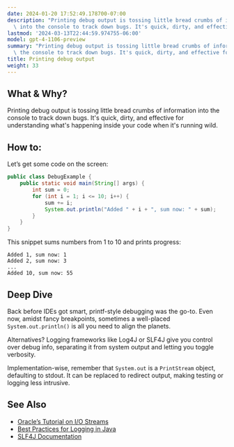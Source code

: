 ```yaml
---
date: 2024-01-20 17:52:49.178700-07:00
description: "Printing debug output is tossing little bread crumbs of information\
  \ into the console to track down bugs. It's quick, dirty, and effective for\u2026"
lastmod: '2024-03-13T22:44:59.974755-06:00'
model: gpt-4-1106-preview
summary: "Printing debug output is tossing little bread crumbs of information into\
  \ the console to track down bugs. It's quick, dirty, and effective for\u2026"
title: Printing debug output
weight: 33
---
```


## What & Why?
Printing debug output is tossing little bread crumbs of information into the console to track down bugs. It's quick, dirty, and effective for understanding what's happening inside your code when it's running wild.

## How to:
Let’s get some code on the screen:

```java
public class DebugExample {
    public static void main(String[] args) {
        int sum = 0;
        for (int i = 1; i <= 10; i++) {
            sum += i;
            System.out.println("Added " + i + ", sum now: " + sum);
        }
    }
}
```

This snippet sums numbers from 1 to 10 and prints progress:

```
Added 1, sum now: 1
Added 2, sum now: 3
...
Added 10, sum now: 55
```

## Deep Dive
Back before IDEs got smart, printf-style debugging was the go-to. Even now, amidst fancy breakpoints, sometimes a well-placed `System.out.println()` is all you need to align the planets.

Alternatives? Logging frameworks like Log4J or SLF4J give you control over debug info, separating it from system output and letting you toggle verbosity.

Implementation-wise, remember that `System.out` is a `PrintStream` object, defaulting to stdout. It can be replaced to redirect output, making testing or logging less intrusive.

## See Also
- [Oracle’s Tutorial on I/O Streams](https://docs.oracle.com/javase/tutorial/essential/io/streams.html)
- [Best Practices for Logging in Java](https://www.baeldung.com/java-logging-intro)
- [SLF4J Documentation](http://www.slf4j.org/docs.html)
